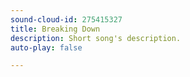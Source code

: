 ```yaml
---
sound-cloud-id: 275415327
title: Breaking Down
description: Short song's description.
auto-play: false

---
```

